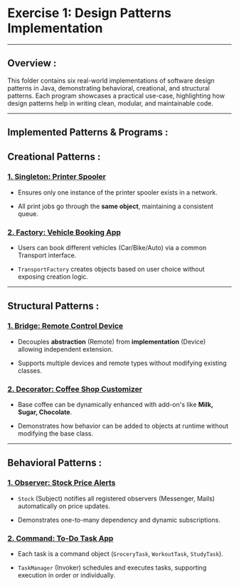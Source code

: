 # Exercise 1: Design Patterns Implementation

---

## Overview :

This folder contains six real-world implementations of software design patterns in Java, demonstrating behavioral, creational, and structural patterns.
Each program showcases a practical use-case, highlighting how design patterns help in writing clean, modular, and maintainable code.

---

## Implemented Patterns & Programs :

## Creational Patterns : 

### [1. Singleton: Printer Spooler](Creational/Usecase1/README.md)

* Ensures only one instance of the printer spooler exists in a network.

* All print jobs go through the **same object**, maintaining a consistent queue.

### [2. Factory: Vehicle Booking App](Creational/Usecase2/README.md)

* Users can book different vehicles (Car/Bike/Auto) via a common Transport interface.

* `TransportFactory` creates objects based on user choice without exposing creation logic.

---

## Structural Patterns :

### [1. Bridge: Remote Control Device](Structural/Usecase1/README.md)

* Decouples **abstraction** (Remote) from **implementation** (Device) allowing independent extension.

* Supports multiple devices and remote types without modifying existing classes.

### [2. Decorator: Coffee Shop Customizer](Structural/Usecase2/README.md)

* Base coffee can be dynamically enhanced with add-on's like **Milk, Sugar, Chocolate**.

* Demonstrates how behavior can be added to objects at runtime without modifying the base class.

---

## Behavioral Patterns :

### [1. Observer: Stock Price Alerts](Behavioral/Usecase1/README.md)

* `Stock` (Subject) notifies all registered observers (Messenger, Mails) automatically on price updates.

* Demonstrates one-to-many dependency and dynamic subscriptions.

### [2. Command: To-Do Task App](Behavioral/Usecase1/README.md)

* Each task is a command object (`GroceryTask`, `WorkoutTask`, `StudyTask`).

* `TaskManager` (Invoker) schedules and executes tasks, supporting execution in order or individually.